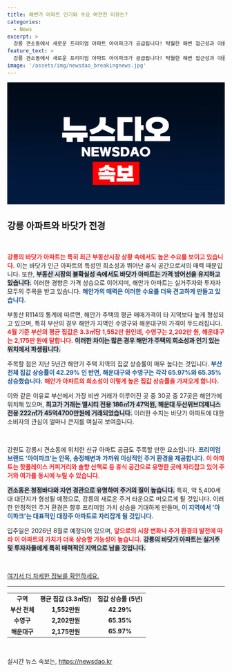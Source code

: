 ```yaml
---
title: 해변가 아파트 인기와 수요 여전한 이유는?
categories:
  - News
excerpt: >
  강릉 견소동에서 새로운 프리미엄 아파트 아이파크가 공급됩니다! 탁월한 해변 접근성과 아름다운 자연환경 덕분에 주거와 휴양을 동시에 누릴 수 있는 이곳은 강릉의 새로운 주거타운으로 급부상할 전망입니다.
feature_text: >
  강릉 견소동에서 새로운 프리미엄 아파트 아이파크가 공급됩니다! 탁월한 해변 접근성과 아름다운 자연환경 덕분에 주거와 휴양을 동시에 누릴 수 있는 이곳은 강릉의 새로운 주거타운으로 급부상할 전망입니다.
image: '/assets/img/newsdao_breakingnews.jpg'
---
```


<p><img src="/assets/img/newsdao_breakingnews.jpg" alt="pcversion 속보" /></p>

<h2 data-ke-size="size26">강릉 아파트와 바닷가 전경</h2>

<p data-ke-size="size16">&nbsp;</p>

<p><b><span style="color: #ee2323;">강릉의 바닷가 아파트는 특히 최근 부동산시장 상황 속에서도 높은 수요를 보이고 있습니다.</span></b> 이는 바닷가 인근 아파트의 특성인 희소성과 뛰어난 휴식 공간으로서의 매력 때문입니다. 또한, <b><span style="background-color: #21538527;">부동산 시장의 불확실성 속에서도 바닷가 아파트는 가격 방어선을 유지하고 있습니다.</span></b> 이러한 경향은 가격 상승으로 이어지며, 해안가 아파트는 실거주자와 투자자 모두의 주목을 받고 있습니다. <b><span style="color: #1a5490;">해안가의 매력은 이러한 수요를 더욱 견고하게 만들고 있습니다.</span></b></p>

<p>부동산 R114의 통계에 따르면, 해안가 주택의 평균 매매가격이 타 지역보다 높게 형성되고 있으며, 특히 부산의 경우 해안가 지역인 수영구와 해운대구의 가격이 두드러집니다. <b><span style="color: #ee2323;">4월 기준 부산의 평균 집값은 3.3㎡당 1,552만 원인데, 수영구는 2,202만 원, 해운대구는 2,175만 원에 달합니다.</span></b> <b><span style="background-color: #21538527;">이러한 차이는 많은 경우 해안가 주택의 희소성과 인기 있는 위치에서 파생됩니다.</span></b></p>

<p>주목할 점은 지난 5년간 해안가 주택 지역의 집값 상승률이 매우 높다는 것입니다. <b><span style="color: #1a5490;">부산 전체 집값 상승률이 42.29% 인 반면, 해운대구와 수영구는 각각 65.97%와 65.35% 상승했습니다.</span></b> <b><span style="color: #ee2323;">해안가 아파트의 희소성이 이렇게 높은 집값 상승률을 가져오게 합니다.</span></b> </p>

<p>이와 같은 이유로 부산에서 가장 비싼 거래가 이루어진 곳 중 30곳 중 27곳은 해안가에 위치해 있으며, <b><span style="background-color: #21538527;">최고가 거래는 엘시티 전용 186㎡가 47억원, 해운대 두산위브더제니스 전용 222㎡가 45억4700만원에 거래되었습니다.</span></b> 이러한 수치는 바닷가 아파트에 대한 소비자의 관심이 얼마나 큰지를 여실히 보여줍니다.</p>

<p data-ke-size="size16">&nbsp;</p>

<p>강원도 강릉시 견소동에 위치한 신규 아파트 공급도 주목할 만한 요소입니다. <b><span style="color: #1a5490;">프리미엄 브랜드 '아이파크'는 안목, 송정해변과 가까워 이상적인 주거 환경을 제공합니다.</span></b> <b><span style="color: #ee2323;">이 아파트는 핫플레이스 커피거리와 솔향 산책로 등 휴식 공간으로 유명한 곳에 자리잡고 있어 주거와 여가를 동시에 누릴 수 있습니다.</span></b> </p>

<p><b><span style="background-color: #21538527;">견소동은 청정바다와 자연 경관으로 유명하여 주거의 질이 높습니다.</span></b> 특히, 약 5,400세대 대단지가 형성될 예정으로, 강릉의 새로운 주거 타운으로 떠오르게 될 것입니다. 이러한 안정적인 주거 환경은 향후 프리미엄 가치 상승을 기대하게 만들며, <b><span style="color: #1a5490;">이 지역에서 '아이파크'는 대표적인 대장주 아파트로 자리잡게 될 것입니다.</span></b> </p>

<p>입주일은 2026년 8월로 예정되어 있으며, <b><span style="color: #ee2323;">앞으로의 시장 변화나 주거 환경의 발전에 따라 이 아파트의 가치가 더욱 상승할 가능성이 높습니다.</span></b> <b><span style="background-color: #21538527;">강릉의 바닷가 아파트는 실거주 및 투자자들에게 특히 매력적인 지역으로 남을 것입니다.</span></b> </p>

<p data-ke-size="size16">&nbsp;</p>

<p><a href="https://www.example.com">여기서 더 자세한 정보를 확인하세요.</a></p>

<hr style="border-top: 1px solid #ccc;">

<table style="width: 100%; border-collapse: collapse;">
    <tr>
        <td style="text-align: center; height: 17px;"><b>구역</b></td>
        <td style="text-align: center; height: 17px;"><b>평균 집값 (3.3㎡당)</b></td>
        <td style="text-align: center; height: 17px;"><b>집값 상승률 (5년)</b></td>
    </tr>
    <tr>
        <td style="text-align: center; height: 17px;"><b>부산 전체</b></td>
        <td style="text-align: center; height: 17px;"><b>1,552만원</b></td>
        <td style="text-align: center; height: 17px;"><b>42.29%</b></td>
    </tr>
    <tr>
        <td style="text-align: center; height: 17px;"><b>수영구</b></td>
        <td style="text-align: center; height: 17px;"><b>2,202만원</b></td>
        <td style="text-align: center; height: 17px;"><b>65.35%</b></td>
    </tr>
    <tr>
        <td style="text-align: center; height: 17px;"><b>해운대구</b></td>
        <td style="text-align: center; height: 17px;"><b>2,175만원</b></td>
        <td style="text-align: center; height: 17px;"><b>65.97%</b></td>
    </tr>
</table>

<p data-ke-size="size16">&nbsp;</p>
실시간 뉴스 속보는, <a href="https://newsdao.kr" rel="dofollow">https://newsdao.kr</a>



